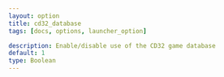 ```yaml
---
layout: option
title: cd32_database
tags: [docs, options, launcher_option]

description: Enable/disable use of the CD32 game database
default: 1
type: Boolean
---
```

